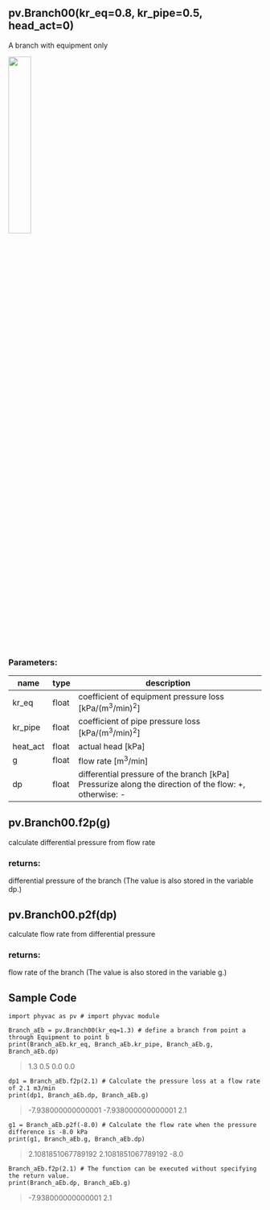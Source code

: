 ## pv.Branch00(kr_eq=0.8, kr_pipe=0.5, head_act=0)
A branch with equipment only
  
<img src="https://user-images.githubusercontent.com/27459538/111773622-be87d180-88f1-11eb-928c-eae0ba653c3a.png" width=30%>
  
### Parameters:
|  name  |  type  | description |
| ---- | ---- | ---- |
|kr_eq|float|coefficient of equipment pressure loss \[kPa/(m<sup>3</sup>/min)<sup>2</sup>]|
|kr_pipe|float|coefficient of pipe pressure loss \[kPa/(m<sup>3</sup>/min)<sup>2</sup>]|
|heat_act|float|actual head \[kPa]|
|g|float|flow rate \[m<sup>3</sup>/min] |
|dp|float|differential pressure of the branch \[kPa] Pressurize along the direction of the flow: +, otherwise: - |
  
## pv.Branch00.f2p(g)
calculate differential pressure from flow rate
  
### returns:
differential pressure of the branch (The value is also stored in the variable dp.)
## pv.Branch00.p2f(dp)
calculate flow rate from differential pressure
  
### returns:
flow rate of the branch (The value is also stored in the variable g.)
  
## Sample Code
```
import phyvac as pv # import phyvac module

Branch_aEb = pv.Branch00(kr_eq=1.3) # define a branch from point a through Equipment to point b
print(Branch_aEb.kr_eq, Branch_aEb.kr_pipe, Branch_aEb.g, Branch_aEb.dp)
```
> 1.3 0.5 0.0 0.0
```
dp1 = Branch_aEb.f2p(2.1) # Calculate the pressure loss at a flow rate of 2.1 m3/min
print(dp1, Branch_aEb.dp, Branch_aEb.g)
```
> -7.938000000000001 -7.938000000000001 2.1
```
g1 = Branch_aEb.p2f(-8.0) # Calculate the flow rate when the pressure difference is -8.0 kPa
print(g1, Branch_aEb.g, Branch_aEb.dp)
```
> 2.1081851067789192 2.1081851067789192 -8.0
```
Branch_aEb.f2p(2.1) # The function can be executed without specifying the return value.
print(Branch_aEb.dp, Branch_aEb.g)
```
> -7.938000000000001 2.1
